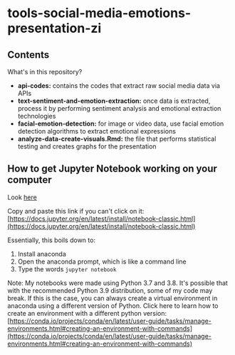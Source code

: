 # tools-social-media-emotions-presentation-zi

## Contents

What's in this repository?

- **api-codes:** contains the codes that extract raw social media data via APIs
- **text-sentiment-and-emotion-extraction:** once data is extracted, process it by performing sentiment analysis and emotional extraction technologies
- **facial-emotion-detection:** for image or video data, use facial emotion detection algorithms to extract emotional expressions
- **analyze-data-create-visuals.Rmd:** the file that performs statistical testing and creates graphs for the presentation

## How to get Jupyter Notebook working on your computer

Look [here](https://docs.jupyter.org/en/latest/install/notebook-classic.html)

Copy and paste this link if you can't click on it: [https://docs.jupyter.org/en/latest/install/notebook-classic.html](https://docs.jupyter.org/en/latest/install/notebook-classic.html)

Essentially, this boils down to:

1. Install anaconda
2. Open the anaconda prompt, which is like a command line
3. Type the words `jupyter notebook`

Note: My notebooks were made using Python 3.7 and 3.8. It's possible that with the recommended Python 3.9 distribution, some of my code may break. If this is the case, you can always create a virtual environment in anaconda using a different version of Python. Click here to learn how to create an environment with a different python version: [https://conda.io/projects/conda/en/latest/user-guide/tasks/manage-environments.html#creating-an-environment-with-commands](https://conda.io/projects/conda/en/latest/user-guide/tasks/manage-environments.html#creating-an-environment-with-commands)
